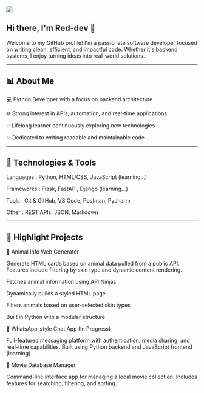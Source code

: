 <img src="https://readme-typing-svg.herokuapp.com/?lines=Backend+Developer&center=true&width=500&height=50">

## Hi there, I'm Red-dev 👋
Welcome to my GitHub profile! I'm a passionate software developer focused on writing clean,
efficient, and impactful code. Whether it's backend systems, I enjoy turning ideas into real-world solutions.
<hr>

## 📊 About Me

💻 Python Developer with a focus on backend architecture 

🌐 Strong interest in APIs, automation, and real-time applications

💡 Lifelong learner continuously exploring new technologies

✨ Dedicated to writing readable and maintainable code
<hr>

## 🔧 Technologies & Tools

Languages   : Python, HTML/CSS, JavaScript (learning...)

Frameworks  : Flask, FastAPI, Django (learning...)

Tools       : Git & GitHub, VS Code, Postman, Pycharm

Other       : REST APIs, JSON, Markdown
<hr>

## 🚀 Highlight Projects

🦝 Animal Info Web Generator

Generate HTML cards based on animal data pulled from a public API. Features include filtering by skin type and dynamic content rendering.

Fetches animal information using API Ninjas

Dynamically builds a styled HTML page

Filters animals based on user-selected skin types

Built in Python with a modular structure

💬 WhatsApp-style Chat App (In Progress)

Full-featured messaging platform with authentication, media sharing, and real-time capabilities. Built using Python backend and JavaScript frontend (learning)

🎥 Movie Database Manager

Command-line interface app for managing a local movie collection. Includes features for searching, filtering, and sorting.


<!---
Redaprojects/Redaprojects is a ✨ special ✨ repository because its `README.md` (this file) appears on your GitHub profile.
You can click the Preview link to take a look at your changes.
--->
